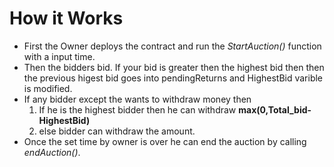 # How it Works
* First the Owner deploys the contract and run the *StartAuction()* function with a input time.
* Then the bidders bid. If your bid is greater then the highest bid then then the previous higest bid goes into pendingReturns and HighestBid varible is modified.
* If any bidder except the wants to withdraw money then 
  1. If he is the highest bidder then he can withdraw **max(0,Total_bid-HighestBid)**
  2. else bidder can withdraw the amount.
* Once the set time by owner is over he can end the auction by calling *endAuction()*.
